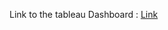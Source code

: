 Link to the tableau Dashboard : [Link](https://public.tableau.com/app/profile/divyanshu.raghuwanshi/viz/OnlineRetailAnalysis_17099117814990/Dashboard1)
